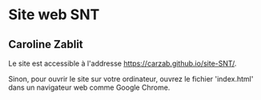 # Site web SNT

## Caroline Zablit

Le site est accessible à l'addresse https://carzab.github.io/site-SNT/.

Sinon, pour ouvrir le site sur votre ordinateur, ouvrez le fichier 'index.html' dans un navigateur web comme Google Chrome.